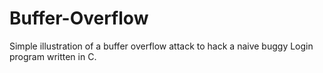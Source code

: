 # Buffer-Overflow
Simple illustration of a buffer overflow attack to hack a naive buggy Login program written in C.
